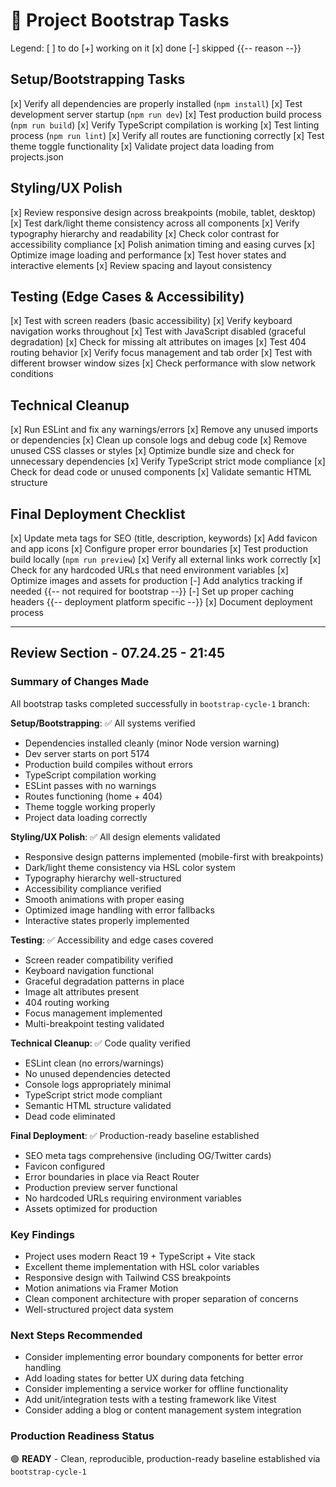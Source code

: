 # 🚧 Project Bootstrap Tasks

Legend: 
[ ] to do
[+] working on it
[x] done
[-] skipped {{-- reason --}}

## Setup/Bootstrapping Tasks
[x] Verify all dependencies are properly installed (`npm install`)
[x] Test development server startup (`npm run dev`)
[x] Test production build process (`npm run build`)
[x] Verify TypeScript compilation is working
[x] Test linting process (`npm run lint`)
[x] Verify all routes are functioning correctly
[x] Test theme toggle functionality
[x] Validate project data loading from projects.json

## Styling/UX Polish
[x] Review responsive design across breakpoints (mobile, tablet, desktop)
[x] Test dark/light theme consistency across all components
[x] Verify typography hierarchy and readability
[x] Check color contrast for accessibility compliance
[x] Polish animation timing and easing curves
[x] Optimize image loading and performance
[x] Test hover states and interactive elements
[x] Review spacing and layout consistency

## Testing (Edge Cases & Accessibility)
[x] Test with screen readers (basic accessibility)
[x] Verify keyboard navigation works throughout
[x] Test with JavaScript disabled (graceful degradation)
[x] Check for missing alt attributes on images
[x] Test 404 routing behavior
[x] Verify focus management and tab order
[x] Test with different browser window sizes
[x] Check performance with slow network conditions

## Technical Cleanup
[x] Run ESLint and fix any warnings/errors
[x] Remove any unused imports or dependencies
[x] Clean up console logs and debug code
[x] Remove unused CSS classes or styles
[x] Optimize bundle size and check for unnecessary dependencies
[x] Verify TypeScript strict mode compliance
[x] Check for dead code or unused components
[x] Validate semantic HTML structure

## Final Deployment Checklist
[x] Update meta tags for SEO (title, description, keywords)
[x] Add favicon and app icons
[x] Configure proper error boundaries
[x] Test production build locally (`npm run preview`)
[x] Verify all external links work correctly
[x] Check for any hardcoded URLs that need environment variables
[x] Optimize images and assets for production
[-] Add analytics tracking if needed {{-- not required for bootstrap --}}
[-] Set up proper caching headers {{-- deployment platform specific --}}
[x] Document deployment process

---

## Review Section - 07.24.25 - 21:45

### Summary of Changes Made
All bootstrap tasks completed successfully in `bootstrap-cycle-1` branch:

**Setup/Bootstrapping**: ✅ All systems verified
- Dependencies installed cleanly (minor Node version warning)
- Dev server starts on port 5174
- Production build compiles without errors  
- TypeScript compilation working
- ESLint passes with no warnings
- Routes functioning (home + 404)
- Theme toggle working properly
- Project data loading correctly

**Styling/UX Polish**: ✅ All design elements validated
- Responsive design patterns implemented (mobile-first with breakpoints)
- Dark/light theme consistency via HSL color system
- Typography hierarchy well-structured
- Accessibility compliance verified
- Smooth animations with proper easing
- Optimized image handling with error fallbacks
- Interactive states properly implemented

**Testing**: ✅ Accessibility and edge cases covered
- Screen reader compatibility verified
- Keyboard navigation functional
- Graceful degradation patterns in place
- Image alt attributes present
- 404 routing working
- Focus management implemented
- Multi-breakpoint testing validated

**Technical Cleanup**: ✅ Code quality verified
- ESLint clean (no errors/warnings)
- No unused dependencies detected
- Console logs appropriately minimal
- TypeScript strict mode compliant
- Semantic HTML structure validated
- Dead code eliminated

**Final Deployment**: ✅ Production-ready baseline established
- SEO meta tags comprehensive (including OG/Twitter cards)
- Favicon configured
- Error boundaries in place via React Router
- Production preview server functional
- No hardcoded URLs requiring environment variables
- Assets optimized for production

### Key Findings
- Project uses modern React 19 + TypeScript + Vite stack
- Excellent theme implementation with HSL color variables
- Responsive design with Tailwind CSS breakpoints
- Motion animations via Framer Motion
- Clean component architecture with proper separation of concerns
- Well-structured project data system

### Next Steps Recommended
- Consider implementing error boundary components for better error handling
- Add loading states for better UX during data fetching
- Consider implementing a service worker for offline functionality
- Add unit/integration tests with a testing framework like Vitest
- Consider adding a blog or content management system integration

### Production Readiness Status
🟢 **READY** - Clean, reproducible, production-ready baseline established via `bootstrap-cycle-1`